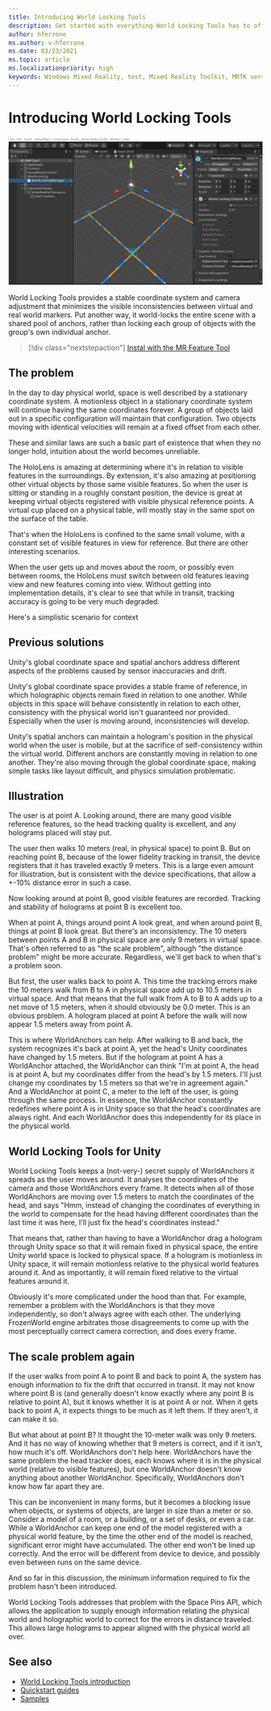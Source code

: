 ```yaml
---
title: Introducing World Locking Tools
description: Get started with everything World Locking Tools has to offer new mixed reality developers.
author: hferrone
ms.author: v-hferrone
ms.date: 03/23/2021
ms.topic: article
ms.localizationpriority: high
keywords: Windows Mixed Reality, test, Mixed Reality Toolkit, MRTK version 2, MRTK, tools, SDK, HoloLens, HoloLens 2, mixed reality headset, windows mixed reality headset, virtual reality headset, cross-platform
---
```


# Introducing World Locking Tools

![World locking tools hero image](images/wlt-img-01.jpeg)

World Locking Tools provides a stable coordinate system and camera adjustment that minimizes the visible inconsistencies between virtual and real world markers. Put another way, it world-locks the entire scene with a shared pool of anchors, rather than locking each group of objects with the group's own individual anchor.

> [!div class="nextstepaction"]
> [Instal with the MR Feature Tool](https://microsoft.github.io/MixedReality-WorldLockingTools-Unity/DocGen/Documentation/HowTos/WLTviaMRFeatureTool.html)

## The problem

In the day to day physical world, space is well described by a stationary coordinate system. A motionless object in a stationary coordinate system will continue having the same coordinates forever. A group of objects laid out in a specific configuration will maintain that configuration. Two objects moving with identical velocities will remain at a fixed offset from each other.

These and similar laws are such a basic part of existence that when they no longer hold, intuition about the world becomes unreliable.

The HoloLens is amazing at determining where it's in relation to visible features in the surroundings. By extension, it's also amazing at positioning other virtual objects by those same visible features. So when the user is sitting or standing in a roughly constant position, the device is great at keeping virtual objects registered with visible physical reference points. A virtual cup placed on a physical table, will mostly stay in the same spot on the surface of the table.

That's when the HoloLens is confined to the same small volume, with a constant set of visible features in view for reference. But there are other interesting scenarios.

When the user gets up and moves about the room, or possibly even between rooms, the HoloLens must switch between old features leaving view and new features coming into view. Without getting into implementation details, it's clear to see that while in transit, tracking accuracy is going to be very much degraded.

Here's a simplistic scenario for context

## Previous solutions

Unity's global coordinate space and spatial anchors address different aspects of the problems caused by sensor inaccuracies and drift.

Unity's global coordinate space provides a stable frame of reference, in which holographic objects remain fixed in relation to one another. While objects in this space will behave consistently in relation to each other, consistency with the physical world isn't guaranteed nor provided. Especially when the user is moving around, inconsistencies will develop.

Unity's spatial anchors can maintain a hologram's position in the physical world when the user is mobile, but at the sacrifice of self-consistency within the virtual world. Different anchors are constantly moving in relation to one another. They're also moving through the global coordinate space, making simple tasks like layout difficult, and physics simulation problematic.

## Illustration

The user is at point A. Looking around, there are many good visible reference features, so the head tracking quality is excellent, and any holograms placed will stay put.

The user then walks 10 meters (real, in physical space) to point B. But on reaching point B, because of the lower fidelity tracking in transit, the device registers that it has traveled exactly 9 meters. This is a large even amount for illustration, but is consistent with the device specifications, that allow a +-10% distance error in such a case.

Now looking around at point B, good visible features are recorded. Tracking and stability of holograms at point B is excellent too.

When at point A, things around point A look great, and when around point B, things at point B look great. But there's an inconsistency. The 10 meters between points A and B in physical space are only 9 meters in virtual space. That's often referred to as "the scale problem", although "the distance problem" might be more accurate. Regardless, we'll get back to when that's a problem soon.

But first, the user walks back to point A. This time the tracking errors make the 10 meters walk from B to A in physical space add up to 10.5 meters in virtual space. And that means that the full walk from A to B to A adds up to a net move of 1.5 meters, when it should obviously be 0.0 meter. This is an obvious problem. A hologram placed at point A before the walk will now appear 1.5 meters away from point A.

This is where WorldAnchors can help. After walking to B and back, the system recognizes it's back at point A, yet the head's Unity coordinates have changed by 1.5 meters. But if the hologram at point A has a WorldAnchor attached, the WorldAnchor can think "I'm at point A, the head is at point A, but my coordinates differ from the head's by 1.5 meters. I'll just change my coordinates by 1.5 meters so that we're in agreement again." And a WorldAnchor at point C, a meter to the left of the user, is going through the same process. In essence, the WorldAnchor constantly redefines where point A is in Unity space so that the head's coordinates are always right. And each WorldAnchor does this independently for its place in the physical world.

## World Locking Tools for Unity

World Locking Tools keeps a (not-very-) secret supply of WorldAnchors it spreads as the user moves around. It analyses the coordinates of the camera and those WorldAnchors every frame. It detects when all of those WorldAnchors are moving over 1.5 meters to match the coordinates of the head, and says "Hmm, instead of changing the coordinates of everything in the world to compensate for the head having different coordinates than the last time it was here, I'll just fix the head's coordinates instead."

That means that, rather than having to have a WorldAnchor drag a hologram through Unity space so that it will remain fixed in physical space, the entire Unity world space is locked to physical space. If a hologram is motionless in Unity space, it will remain motionless relative to the physical world features around it. And as importantly, it will remain fixed relative to the virtual features around it.

Obviously it's more complicated under the hood than that. For example, remember a problem with the WorldAnchors is that they move independently, so don't always agree with each other. The underlying FrozenWorld engine arbitrates those disagreements to come up with the most perceptually correct camera correction, and does every frame.

## The scale problem again

If the user walks from point A to point B and back to point A, the system has enough information to fix the drift that occurred in transit. It may not know where point B is (and generally doesn't know exactly where any point B is relative to point A), but it knows whether it is at point A or not. When it gets back to point A, it expects things to be much as it left them. If they aren't, it can make it so.

But what about at point B? It thought the 10-meter walk was only 9 meters. And it has no way of knowing whether that 9 meters is correct, and if it isn't, how much it's off. WorldAnchors don't help here. WorldAnchors have the same problem the head tracker does, each knows where it is in the physical world (relative to visible features), but one WorldAnchor doesn't know anything about another WorldAnchor. Specifically, WorldAnchors don't know how far apart they are.

This can be inconvenient in many forms, but it becomes a blocking issue when objects, or systems of objects, are larger in size than a meter or so. Consider a model of a room, or a building, or a set of desks, or even a car. While a WorldAnchor can keep one end of the model registered with a physical world feature, by the time the other end of the model is reached, significant error might have accumulated. The other end won't be lined up correctly. And the error will be different from device to device, and possibly even between runs on the same device.

And so far in this discussion, the minimum information required to fix the problem hasn't been introduced.

World Locking Tools addresses that problem with the Space Pins API, which allows the application to supply enough information relating the physical world and holographic world to correct for the errors in distance traveled. This allows large holograms to appear aligned with the physical world all over.

## See also

* [World Locking Tools introduction](https://microsoft.github.io/MixedReality-WorldLockingTools-Unity/DocGen/Documentation/IntroFAQ.html)
* [Quickstart guides](https://microsoft.github.io/MixedReality-WorldLockingTools-Unity/DocGen/Documentation/HowTos/QuickStart.html)
* [Samples](https://microsoft.github.io/MixedReality-WorldLockingTools-Unity/DocGen/Documentation/HowTos/SampleApplications.html)